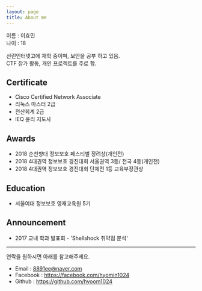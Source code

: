 ```yaml
---
layout: page
title: About me 
---  
```


이름 : 이효민  
나이 : 18  

선린인터넷고에 재학 중이며, 보안을 공부 하고 있음.  
CTF 참가 활동, 개인 프로젝트를 주로 함.  

## Certificate

+ Cisco Certified Network Associate 
+ 리눅스 마스터 2급
+ 전산회계 2급
+ IEQ 윤리 지도사 

## Awards

+ 2018 순천향대 정보보호 페스티벌 장려상(개인전)
+ 2018 4대권역 정보보호 경진대회 서울권역 3등/ 전국 4등(개인전)
+ 2018 4대권역 정보보호 경진대회 단체전 1등 교육부장관상

## Education

+ 서울여대 정보보호 영재교육원 5기  

## Announcement

+ 2017 교내 학과 발표회 - 'Shellshock 취약점 분석'



---
연락을 원하시면 아래를 참고해주세요.


+ Email : <8891ee@naver.com>  
+ Facebook : <https://facebook.com/hyomin1024>    
+ Github : <https://github.com/hyoom1024>    

